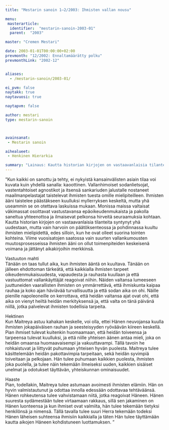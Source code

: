 ```yaml
---
title: "Mestarin sanoin 1–2/2003: Ihmisten vallan nousu"

menu:
 masterarticle:
  identifier:  "mestarin-sanoin-2003-01"
  parent:  "2003"

master: "Cremen Mestari"

date: 2003-01-01T00:00:00+02:00
prevmonth: "12/2002: Ennaltamäärätty polku"
prevmonthLink: "2002-12"


aliases:
  - /mestarin-sanoin/2003-01/

ei_pvm: false
naytakk: true
naytavuosi: true

naytapvm: false

author: mestari
type: mestarin-sanoin



avainsanat:
 - Mestarin sanoin

aihealueet:
 - Henkinen Hierarkia

summary: "Lainaus: Kautta historian kirjojen on vastaavanlaisia tilanteita syntynyt yhä uudestaan, mutta vain harvoin on päätöksenteossa ja pohdinnassa kuultu ihmisten mielipidettä, edes silloin, kun he ovat olleet suorina tointen kohteina. Viime vuosisatojen saatossa vain suurten vallankumousten muutosprosesseissa ihmisten ääni on ollut toimenpiteiden keskeisenä voimana ja jättänyt aikakirjoihin merkkinsä."
---
```

<p>”Kun kaikki on sanottu ja tehty, ei nykyistä kansainvälisten asiain tilaa voi kuvata kuin yhdellä sanalla: kaoottinen. Vallanhimoiset sodanlietsojat, vastentahtoiset agnostikot ja itsensä sankariuden jalustalle nostaneet maailmanpelastajat taistelevat ihmisten tuesta omille mielipiteilleen. Ihmisten ääni taistelee päästäkseen kuulluksi myllerryksen keskeltä, mutta yhä useammin se on otettava laskuissa mukaan. Monissa maissa valtaisat väkimassat osoittavat vastustavansa epäoikeudenmukaista ja pakolla saneltua yhteenottoa ja ilmaisevat pelkonsa hirveitä seuraamuksia kohtaan. Kautta historian kirjojen on vastaavanlaisia tilanteita syntynyt yhä uudestaan, mutta vain harvoin on päätöksenteossa ja pohdinnassa kuultu ihmisten mielipidettä, edes silloin, kun he ovat olleet suorina tointen kohteina. Viime vuosisatojen saatossa vain suurten vallankumousten muutosprosesseissa ihmisten ääni on ollut toimenpiteiden keskeisenä voimana ja jättänyt aikakirjoihin merkkinsä.</p>
<p>Vastuuton mahti<br>
Tänään on taas tullut aika, kun ihmisten ääntä on kuultava. Tänään on jälleen ehdottoman tärkeätä, että kaikkialla ihmisten tarpeet oikeudenmukaisuudesta, vapaudesta ja rauhasta kuullaan ja että vastuuttomat vallankäyttäjät reagoivat niihin. Näiden valtansa lumeeseen juuttuneiden vaarallisten ihmisten on ymmärrettävä, että ihmiskunta kaipaa rauhaa ja koko ajan häviävää turvallisuutta ja että sodan aika on ohi. Näille pienille napoleoneille on kerrottava, että heidän valtansa ajat ovat ohi, että aika on vienyt heiltä heidän merkityksensä ja, että valta on tänä päivänä niillä, jotka palvelevat ihmisten todellisia tarpeita.</p>
<p>Hektinen<br>
Kun Maitreya astuu kahakan keskelle, voi olla, ettei Hänen neuvojansa kuulla ihmisten jokapäiväisen rauhan ja seesteisyyden ryöväävän kiireen keskellä. Pian ihmiset tulevat kuitenkin huomaamaan, että heidän toiveensa ja tarpeensa tulevat kuulluksi, ja että niille yhteisen äänen antaa mieli, joka on heidän omaansa huomaavaisempi ja vakuuttavampi. Tällä tavoin he rohkaistuvat ja liittyvät puhumaan yhteisen hyvän puolesta. Maitreya tulee käsittelemään heidän pakottavimpia tarpeitaan, sekä heidän syvimpiä toiveitaan ja pelkojaan. Hän tulee puhumaan kaikkien puolesta, ihmisten joka puolella, ja tulee näin tekemään ilmeiseksi uuden, kaikkien sisäiset unelmat ja odotukset täyttävän, yhteiskunnan ominaisuudet.</p>
<p>Haaste<br>
Pian, todellakin, Maitreya tulee astumaan avoimesti ihmisten elämiin. Hän on hyvin valmistautunut ja odottaa innolla edessään odottavaa tehtäväänsä. Hänen rohkeutensa tulee vahvistamaan niitä, jotka reagoivat Häneen. Hänen suuresta sydämestään tulee virtaamaan rakkaus, sillä sen jakaminen on Hänen luonteensa ja kun ihmiset ovat valmiita, hän tulee tekemään tietyksi henkilönsä ja nimensä. Tällä tavalla tulee suuri Herra tekemään todeksi Hänen läheisen suhteensa ihmisiin kaikkialla ja täten Hän tulee täyttämään kautta aikojen Häneen kohdistuneen luottamuksen. ”</p>